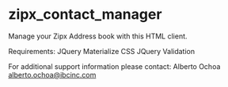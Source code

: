 # zipx_contact_manager
Manage your Zipx Address book with this HTML client.

Requirements:
  JQuery
  Materialize CSS
  JQuery Validation
  
For additional support information please contact:
Alberto Ochoa alberto.ochoa@ibcinc.com

